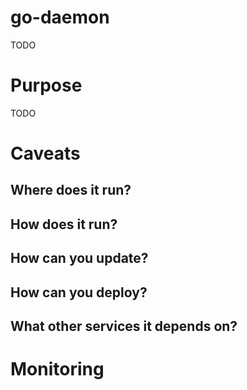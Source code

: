 # go-daemon

TODO

# Purpose

TODO

# Caveats

## Where does it run?

## How does it run?

## How can you update?

## How can you deploy?

## What other services it depends on?

# Monitoring


